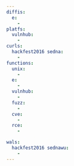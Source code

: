```yaml
---
diffis:
  e:
    -
platfs:
  vulnhub:
    -
curls:
  hackfest2016 sedna:
    -
functions:
  unix:
    -
  e:
    -
  vulnhub:
    -
  fuzz:
    -
  cve:
    -
  rce:
    -

wals:
  hackfest2016 sednawu:
    -
---
```

